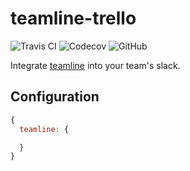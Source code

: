 teamline-trello
===============
![Travis CI](https://img.shields.io/travis/dudeee/dude-teamline.svg)
![Codecov](https://img.shields.io/codecov/c/github/dudeee/dude-teamline.svg)
![GitHub](https://img.shields.io/github/downloads/dudeee/dude-teamline/latest/total.svg)

Integrate [teamline](https://github.com/mdibaiee/teamline) into your team's slack.

## Configuration
```javascript
{
  teamline: {

  }
}
```
